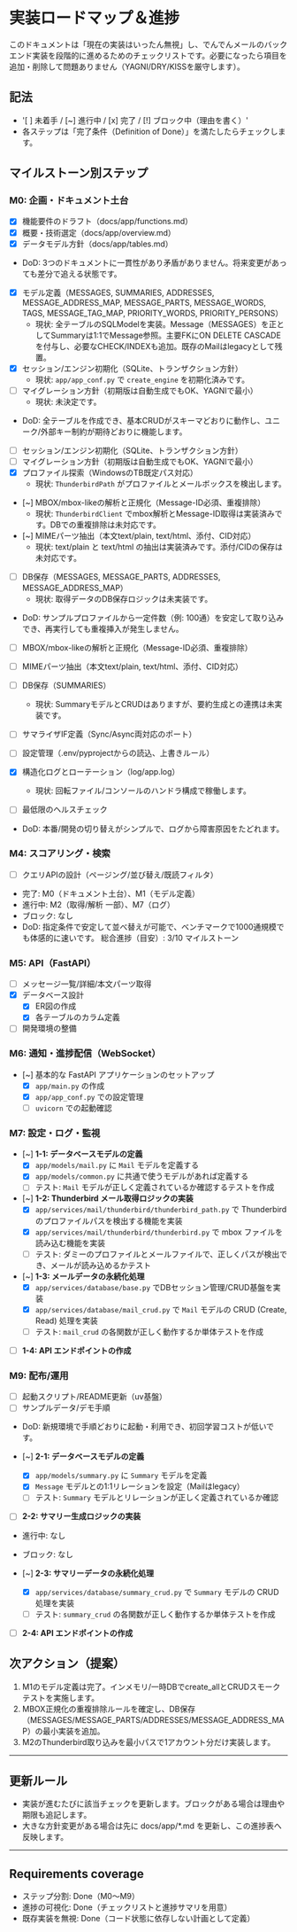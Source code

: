 # 実装ロードマップ＆進捗

このドキュメントは「現在の実装はいったん無視」し、でんでんメールのバックエンド実装を段階的に進めるためのチェックリストです。必要になったら項目を追加・削除して問題ありません（YAGNI/DRY/KISSを厳守します）。

## 記法

- '[ ] 未着手  / [~] 進行中  / [x] 完了  / [!] ブロック中（理由を書く）'
- 各ステップは「完了条件（Definition of Done）」を満たしたらチェックします。

## マイルストーン別ステップ

### M0: 企画・ドキュメント土台

- [x] 機能要件のドラフト（docs/app/functions.md）
- [x] 概要・技術選定（docs/app/overview.md）
- [x] データモデル方針（docs/app/tables.md）
- DoD: 3つのドキュメントに一貫性があり矛盾がありません。将来変更があっても差分で追える状態です。
- [x] モデル定義（MESSAGES, SUMMARIES, ADDRESSES, MESSAGE_ADDRESS_MAP, MESSAGE_PARTS, MESSAGE_WORDS, TAGS, MESSAGE_TAG_MAP, PRIORITY_WORDS, PRIORITY_PERSONS）
	- 現状: 全テーブルのSQLModelを実装。Message（MESSAGES）を正としてSummaryは1:1でMessage参照。主要FKにON DELETE CASCADEを付与し、必要なCHECK/INDEXも追加。既存のMailはlegacyとして残置。
- [x] セッション/エンジン初期化（SQLite、トランザクション方針）
	- 現状: `app/app_conf.py` で `create_engine` を初期化済みです。
- [ ] マイグレーション方針（初期版は自動生成でもOK、YAGNIで最小）
	- 現状: 未決定です。
- DoD: 全テーブルを作成でき、基本CRUDがスキーマどおりに動作し、ユニーク/外部キー制約が期待どおりに機能します。
- [ ] セッション/エンジン初期化（SQLite、トランザクション方針）
- [ ] マイグレーション方針（初期版は自動生成でもOK、YAGNIで最小）
- [x] プロファイル探索（WindowsのTB既定パス対応）
	- 現状: `ThunderbirdPath` がプロファイルとメールボックスを検出します。
- [~] MBOX/mbox-likeの解析と正規化（Message-ID必須、重複排除）
	- 現状: `ThunderbirdClient` でmbox解析とMessage-ID取得は実装済みです。DBでの重複排除は未対応です。
- [~] MIMEパーツ抽出（本文text/plain, text/html、添付、CID対応）
	- 現状: text/plain と text/html の抽出は実装済みです。添付/CIDの保存は未対応です。
- [ ] DB保存（MESSAGES, MESSAGE_PARTS, ADDRESSES, MESSAGE_ADDRESS_MAP）
	- 現状: 取得データのDB保存ロジックは未実装です。
- DoD: サンプルプロファイルから一定件数（例: 100通）を安定して取り込みでき、再実行しても重複挿入が発生しません。
- [ ] MBOX/mbox-likeの解析と正規化（Message-ID必須、重複排除）
- [ ] MIMEパーツ抽出（本文text/plain, text/html、添付、CID対応）
- [ ] DB保存（SUMMARIES）
	- 現状: SummaryモデルとCRUDはありますが、要約生成との連携は未実装です。

- [ ] サマライザIF定義（Sync/Async両対応のポート）
- [ ] 設定管理（.env/pyprojectからの読込、上書きルール）
- [x] 構造化ログとローテーション（log/app.log）
	- 現状: 回転ファイル/コンソールのハンドラ構成で稼働します。
- [ ] 最低限のヘルスチェック
- DoD: 本番/開発の切り替えがシンプルで、ログから障害原因をたどれます。

### M4: スコアリング・検索
- [ ] クエリAPIの設計（ページング/並び替え/既読フィルタ）
- 完了: M0（ドキュメント土台）、M1（モデル定義）
- 進行中: M2（取得/解析 一部）、M7（ログ）
- ブロック: なし
- DoD: 指定条件で安定して並べ替えが可能で、ベンチマークで1000通規模でも体感的に速いです。
総合進捗（目安）: 3/10 マイルストーン
### M5: API（FastAPI）

- [ ] メッセージ一覧/詳細/本文パーツ取得
- [x] データベース設計
	- [x] ER図の作成
	- [x] 各テーブルのカラム定義
- [ ] 開発環境の整備

### M6: 通知・進捗配信（WebSocket）
- [~] 基本的な FastAPI アプリケーションのセットアップ
	- [x] `app/main.py` の作成
	- [x] `app/app_conf.py` での設定管理
	- [ ] `uvicorn` での起動確認

### M7: 設定・ログ・監視
- [~] **1-1: データベースモデルの定義**
	- [x] `app/models/mail.py` に `Mail` モデルを定義する
	- [x] `app/models/common.py` に共通で使うモデルがあれば定義する
	- [ ] テスト: `Mail` モデルが正しく定義されているか確認するテストを作成
- [~] **1-2: Thunderbird メール取得ロジックの実装**
	- [x] `app/services/mail/thunderbird/thunderbird_path.py` で Thunderbird のプロファイルパスを検出する機能を実装
	- [x] `app/services/mail/thunderbird/thunderbird.py` で mbox ファイルを読み込む機能を実装
	- [ ] テスト: ダミーのプロファイルとメールファイルで、正しくパスが検出でき、メールが読み込めるかテスト
- [~] **1-3: メールデータの永続化処理**
	- [x] `app/services/database/base.py` でDBセッション管理/CRUD基盤を実装
	- [x] `app/services/database/mail_crud.py` で `Mail` モデルの CRUD (Create, Read) 処理を実装
	- [ ] テスト: `mail_crud` の各関数が正しく動作するか単体テストを作成
- [ ] **1-4: API エンドポイントの作成**
### M9: 配布/運用

- [ ] 起動スクリプト/README更新（uv基盤）
- [ ] サンプルデータ/デモ手順
- DoD: 新規環境で手順どおりに起動・利用でき、初回学習コストが低いです。

- [~] **2-1: データベースモデルの定義**
	- [x] `app/models/summary.py` に `Summary` モデルを定義
	- [x] `Message` モデルとの1:1リレーションを設定（Mailはlegacy）
	- [ ] テスト: `Summary` モデルとリレーションが正しく定義されているか確認
- [ ] **2-2: サマリー生成ロジックの実装**
- 進行中: なし
- ブロック: なし

- [~] **2-3: サマリーデータの永続化処理**
	- [x] `app/services/database/summary_crud.py` で `Summary` モデルの CRUD 処理を実装
	- [ ] テスト: `summary_crud` の各関数が正しく動作するか単体テストを作成
- [ ] **2-4: API エンドポイントの作成**
## 次アクション（提案）

1) M1のモデル定義は完了。インメモリ/一時DBでcreate_allとCRUDスモークテストを実施します。
2) MBOX正規化の重複排除ルールを確定し、DB保存（MESSAGES/MESSAGE_PARTS/ADDRESSES/MESSAGE_ADDRESS_MAP）の最小実装を追加。
3) M2のThunderbird取り込みを最小パスで1アカウント分だけ実装します。

---

## 更新ルール

- 実装が進むたびに該当チェックを更新します。ブロックがある場合は理由や期限も追記します。
- 大きな方針変更がある場合は先に docs/app/*.md を更新し、この進捗表へ反映します。

---

## Requirements coverage

- ステップ分割: Done（M0〜M9）
- 進捗の可視化: Done（チェックリストと進捗サマリを用意）
- 既存実装を無視: Done（コード状態に依存しない計画として定義）
